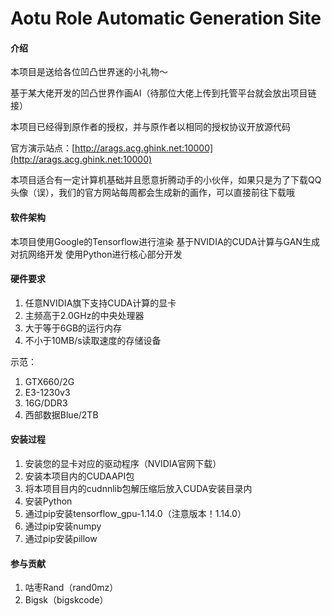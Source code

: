 # Aotu Role Automatic Generation Site

#### 介绍

本项目是送给各位凹凸世界迷的小礼物～

基于某大佬开发的凹凸世界作画AI（待那位大佬上传到托管平台就会放出项目链接）

本项目已经得到原作者的授权，并与原作者以相同的授权协议开放源代码

官方演示站点：[http://arags.acg.ghink.net:10000](http://arags.acg.ghink.net:10000)

本项目适合有一定计算机基础并且愿意折腾动手的小伙伴，如果只是为了下载QQ头像（误），我们的官方网站每周都会生成新的画作，可以直接前往下载哦

#### 软件架构

本项目使用Google的Tensorflow进行渲染
基于NVIDIA的CUDA计算与GAN生成对抗网络开发
使用Python进行核心部分开发


#### 硬件要求

1.  任意NVIDIA旗下支持CUDA计算的显卡
2.  主频高于2.0GHz的中央处理器
3.  大于等于6GB的运行内存
4.  不小于10MB/s读取速度的存储设备

示范：

1.  GTX660/2G
2.  E3-1230v3
3.  16G/DDR3
4.  西部数据Blue/2TB

#### 安装过程

1.  安装您的显卡对应的驱动程序（NVIDIA官网下载）
2.  安装本项目内的CUDAAPI包
3.  将本项目目内的cudnnlib包解压缩后放入CUDA安装目录内
4.  安装Python
5.  通过pip安装tensorflow_gpu-1.14.0（注意版本！1.14.0）
6.  通过pip安装numpy
7.  通过pip安装pillow

#### 参与贡献

1.  咕枣Rand（rand0mz）
2.  Bigsk（bigskcode）
